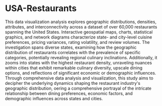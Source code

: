 # USA-Restaurants
This data visualization analysis explores geographic distributions, densities, attributes, and interconnectivity across a dataset of over 60,000 restaurants spanning the United States. Interactive geospatial maps, charts, statistical graphics, and network diagrams characterize state- and city-level cuisine preferences, pricing variances, rating volatility, and review volumes.
The investigation spans diverse states, examining how the geographic distribution of restaurants correlates with the prevalence of specific categories, potentially revealing regional culinary inclinations. Additionally, it zooms into states with the highest restaurant density, unraveling nuances within cities that exhibit remarkable culinary diversity, upscale dining options, and reflections of significant economic or demographic influences. Through comprehensive data analysis and visualization, this study aims to decipher the underlying dynamics shaping the restaurant industry's geographic distribution, o ering a comprehensive portrayal of the intricate relationship between dining preferences, economic factors, and demographic influences across states and cities.
